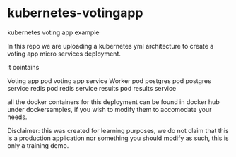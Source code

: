 # kubernetes-votingapp
kubernetes voting app example

In this repo we are uploading a kubernetes yml architecture to create a voting app micro services deployment.

it cointains

Voting app pod
voting app service
Worker pod
postgres pod
postgres service
redis pod
redis service
results pod
results service

all the docker containers for this deployment can be found in docker hub under dockersamples, if you wish to modify them to accomodate your needs.

Disclaimer: this was created for learning purposes, we do not claim that this is a production application nor something you should modify as such, this is only a training demo.
